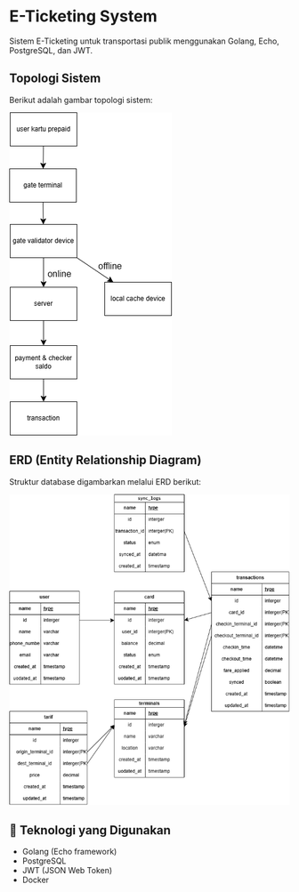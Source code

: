 # E-Ticketing System

Sistem E-Ticketing untuk transportasi publik menggunakan Golang, Echo, PostgreSQL, dan JWT.

## Topologi Sistem

Berikut adalah gambar topologi sistem:

![Topologi Sistem](images/topologi.png)

## ERD (Entity Relationship Diagram)

Struktur database digambarkan melalui ERD berikut:

![ERD](images/erd.png)

## 🔧 Teknologi yang Digunakan

- Golang (Echo framework)
- PostgreSQL
- JWT (JSON Web Token)
- Docker